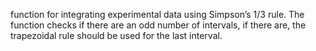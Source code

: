 function for integrating experimental data using Simpson’s 1/3 rule. The function checks if there are an odd number of intervals, if there are, the trapezoidal rule should be used for the last interval.
